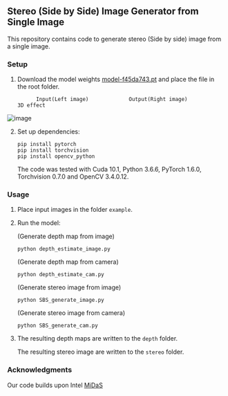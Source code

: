 ## Stereo (Side by Side) Image Generator from Single Image

This repository contains code to generate stereo (Side by side) image from a single image.


### Setup 

1) Download the model weights [model-f45da743.pt](https://drive.google.com/file/d/1l_w6Jny_erNQpgc8-nzBa_adh4bBDaFw/view?usp=sharing) and place the
file in the root folder.

             Input(Left image)             Output(Right image)             3D effect     
![image](https://github.com/m5823779/Stereo-Side-by-Side-Image-Generator-from-Single-Image/blob/master/doc/Stereo_image_demo.gif)

2) Set up dependencies: 

    ```shell
	pip install pytorch  
	pip install torchvision
	pip install opencv_python
	```

   The code was tested with Cuda 10.1, Python 3.6.6, PyTorch 1.6.0, Torchvision 0.7.0 and OpenCV 3.4.0.12.

    
### Usage

1) Place input images in the folder `example`.

2) Run the model:
   
   (Generate depth map from image)

    ```shell
    python depth_estimate_image.py
    ```
	
	(Generate depth map from camera)
	
	```shell
    python depth_estimate_cam.py
    ```
	
	(Generate stereo image from image)
	
	```shell
    python SBS_generate_image.py
    ```
	
	(Generate stereo image from camera)
	
	```shell
    python SBS_generate_cam.py
    ```

3) The resulting depth maps are written to the `depth` folder.

	The resulting stereo image are written to the `stereo` folder.




### Acknowledgments

Our code builds upon Intel [MiDaS](https://github.com/intel-isl/MiDaS)


